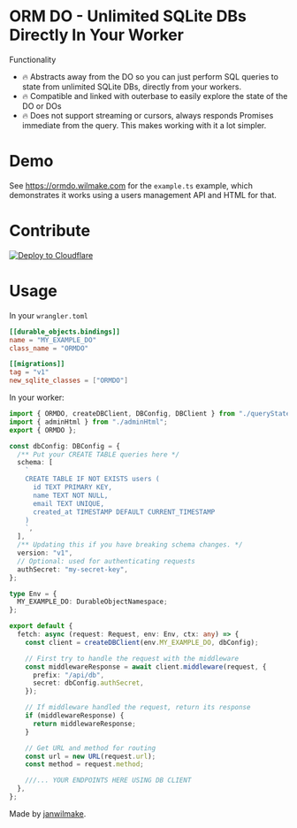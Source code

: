 # ORM DO - Unlimited SQLite DBs Directly In Your Worker

Functionality

- 🔥 Abstracts away from the DO so you can just perform SQL queries to state from unlimited SQLite DBs, directly from your workers.
- 🔥 Compatible and linked with outerbase to easily explore the state of the DO or DOs
- 🔥 Does not support streaming or cursors, always responds Promises immediate from the query. This makes working with it a lot simpler.

# Demo

See https://ormdo.wilmake.com for the `example.ts` example, which demonstrates it works using a users management API and HTML for that.

# Contribute

[![Deploy to Cloudflare](https://deploy.workers.cloudflare.com/button)](https://deploy.workers.cloudflare.com/?url=https://github.com/janwilmake/orm-do)

# Usage

In your `wrangler.toml`

```toml
[[durable_objects.bindings]]
name = "MY_EXAMPLE_DO"
class_name = "ORMDO"

[[migrations]]
tag = "v1"
new_sqlite_classes = ["ORMDO"]
```

In your worker:

```ts
import { ORMDO, createDBClient, DBConfig, DBClient } from "./queryState";
import { adminHtml } from "./adminHtml";
export { ORMDO };

const dbConfig: DBConfig = {
  /** Put your CREATE TABLE queries here */
  schema: [
    `
    CREATE TABLE IF NOT EXISTS users (
      id TEXT PRIMARY KEY,
      name TEXT NOT NULL,
      email TEXT UNIQUE,
      created_at TIMESTAMP DEFAULT CURRENT_TIMESTAMP
    )
    `,
  ],
  /** Updating this if you have breaking schema changes. */
  version: "v1",
  // Optional: used for authenticating requests
  authSecret: "my-secret-key",
};

type Env = {
  MY_EXAMPLE_DO: DurableObjectNamespace;
};

export default {
  fetch: async (request: Request, env: Env, ctx: any) => {
    const client = createDBClient(env.MY_EXAMPLE_DO, dbConfig);

    // First try to handle the request with the middleware
    const middlewareResponse = await client.middleware(request, {
      prefix: "/api/db",
      secret: dbConfig.authSecret,
    });

    // If middleware handled the request, return its response
    if (middlewareResponse) {
      return middlewareResponse;
    }

    // Get URL and method for routing
    const url = new URL(request.url);
    const method = request.method;

    ///... YOUR ENDPOINTS HERE USING DB CLIENT
  },
};
```

Made by [janwilmake](https://x.com/janwilmake).
